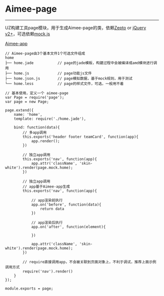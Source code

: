 # Aimee-page

----
UZ构建工具page模块，用于生成Aimee-page的类，依赖[Zepto](http://www.zeptojs.cn/) or [jQuery v2+](http://jquery.com/)，可选依赖[mock.js](http://mockjs.com/)

[Aimee-app](https://github.com/gavinning/aimee-app)

```
// Aimee-page由3个基本文件1个可选文件组成
home
├── home.jade 			// page的jade模板，构建过程中会被编译成amd模块进行调用
├── home.js 			// page功能js文件
├── home.json.js 		// page模拟数据，基于mock规则，用于测试
└── home.less 			// page的样式文件，可选，一般用不着
```

```
// 基本使用，定义一个 aimee-page
var Page = require('page');
var page = new Page;

page.extend({
	name: 'home',
	template: require('./home.jade'),

	bind: function(data){
		// 多app调用
		this.exports('header footer teamCard', function(app){
			app.render();
		})

		// 独立app调用
		this.exports('nav', function(app){
			app.attr('className', 'skin-white').render(page.mock.home);
		})

		// 独立app调用
		// app基于Aimee-app生成
		this.exports('nav', function(app){

			// app渲染前执行
			app.on('before', function(data){
				return data
			})

			// app渲染后执行
			app.on('after', function(element){
				
			})

			app.attr('className', 'skin-white').render(page.mock.home);
		})

		// require直接调用app，不会被关联到页面对象上，不利于调试，推荐上面示例调用方式
		require('nav').render()
	}
});

module.exports = page;
```
